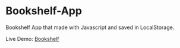 # Bookshelf-App

Bookshelf App that made with Javascript and saved in LocalStorage.

Live Demo: [Bookshelf](https://ari-bookshelf-app.netlify.app/)
